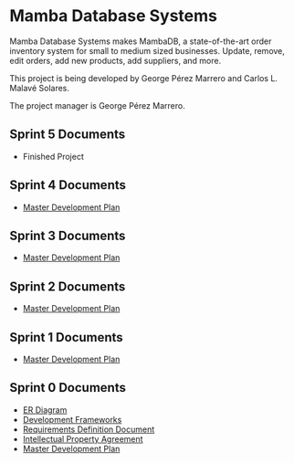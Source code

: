 # Mamba Database Systems

Mamba Database Systems makes MambaDB, a state-of-the-art order inventory system for small to medium sized businesses. Update, remove, edit orders, add new products, add suppliers, and more.

This project is being developed by George P&eacute;rez Marrero and Carlos L. Malav&eacute; Solares.

The project manager is George P&eacute;rez Marrero.

## Sprint 5 Documents

* Finished Project

## Sprint 4 Documents

* [Master Development Plan](/documents/sprint-4/master-development-plan.md)

## Sprint 3 Documents

* [Master Development Plan](/documents/sprint-3/master-development-plan.md)

## Sprint 2 Documents

* [Master Development Plan](/documents/sprint-2/master-development-plan.md)

## Sprint 1 Documents

* [Master Development Plan](/documents/sprint-1/master-development-plan.md)

## Sprint 0 Documents

* [ER Diagram](/documents/sprint-0/er-diagram.md)
* [Development Frameworks](/documents/sprint-0/development-frameworks.md)
* [Requirements Definition Document](/documents/sprint-0/requirements-definition-document.md)
* [Intellectual Property Agreement](/documents/sprint-0/intellectual-property-agreement.md)
* [Master Development Plan](/documents/sprint-0/master-development-plan.md)